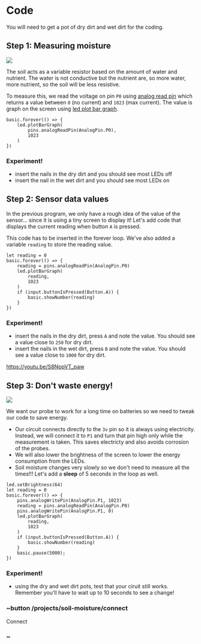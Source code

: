 # Code

You will need to get a pot of dry dirt and wet dirt for the coding.

## Step 1: Measuring moisture

![](/static/mb/projects/soil-moisture/nailsv3.jpg)

The soil acts as a variable resistor based on the amount of water and nutrient. 
The water is not conductive but the nutrient are, so more water, more nutrient, so the soil will be less resistive.

To measure this, we read the voltage on pin ``P0`` using [analog read pin](/reference/pins/analog-read-pin)
which returns a value between ``0`` (no current) and ``1023`` (max current). The value is graph on the screen
using [led plot bar graph](/reference/led/plot-bar-graph).

```blocks
basic.forever(() => {
    led.plotBarGraph(
        pins.analogReadPin(AnalogPin.P0),
        1023
    )
})
```

### Experiment!

* insert the nails in the dry dirt and you should see most LEDs off
* insert the nail in the wet dirt and you should see most LEDs on

## Step 2: Sensor data values

In the previous program, we only have a rough idea of the value of the sensor... since it is using a tiny screen
to display it! Let's add code that displays the current reading when button ``A`` is pressed.

This code has to be inserted in the forever loop. We've also added a variable ``reading`` to store the reading value.

```blocks
let reading = 0
basic.forever(() => {
    reading = pins.analogReadPin(AnalogPin.P0)
    led.plotBarGraph(
        reading,
        1023
    )
    if (input.buttonIsPressed(Button.A)) {
        basic.showNumber(reading)
    }
})
```

### Experiment!

* insert the nails in the dry dirt, press ``A`` and note the value. You should see a value close to ``250``
for dry dirt.
* insert the nails in the wet dirt, press ``B`` and note the value. You should see a value close to ``1000``
for dry dirt.

https://youtu.be/S8NppVT_paw

## Step 3: Don't waste energy!

![](/static/mb/projects/soil-moisture/nailsp1.jpg)

We want our probe to work for a long time on batteries so we need to tweak our code to save energy.

* Our circuit connects directly to the ``3v`` pin so it is always using electricity. Instead, 
we will connect it to ``P1`` and turn that pin high only while the measurement is taken.
This saves electricty and also avoids corrosion of the probes.
* We will also lower the brightness of the screen to lower the energy consumption from the LEDs.
* Soil moisture changes very slowly so we don't need to measure all the times!!! Let's add a **sleep** of 5 seconds in the loop as well.

```blocks
led.setBrightness(64)
let reading = 0
basic.forever(() => {
    pins.analogWritePin(AnalogPin.P1, 1023)
    reading = pins.analogReadPin(AnalogPin.P0)
    pins.analogWritePin(AnalogPin.P1, 0)
    led.plotBarGraph(
        reading,
        1023
    )
    if (input.buttonIsPressed(Button.A)) {
        basic.showNumber(reading)
    }
    basic.pause(5000);
})
```

### Experiment!

* using the dry and wet dirt pots, test that your ciruit still works. Remember you'll have to wait up to 10 seconds to see a change!

### ~button /projects/soil-moisture/connect

Connect

### ~